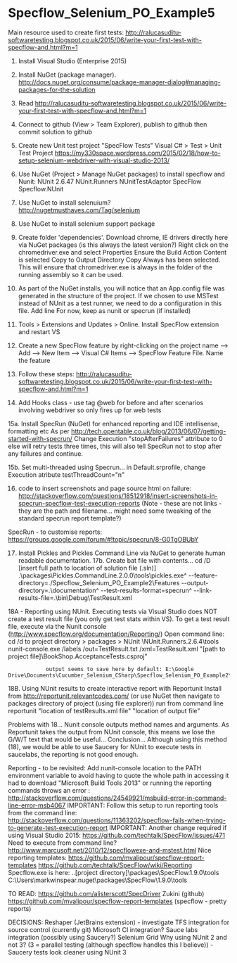# Specflow_Selenium_PO_Example5
Main resource used to create first tests: http://ralucasuditu-softwaretesting.blogspot.co.uk/2015/06/write-your-first-test-with-specflow-and.html?m=1

1. Install Visual Studio (Enterprise 2015)
2. Install NuGet (package manager). http://docs.nuget.org/consume/package-manager-dialog#managing-packages-for-the-solution

3. Read http://ralucasuditu-softwaretesting.blogspot.co.uk/2015/06/write-your-first-test-with-specflow-and.html?m=1
4. Connect to github (View > Team Explorer), publish to github then commit solution to github
5. Create new Unit test project "SpecFlow Tests" Visual C# > Test > Unit Test Project https://my330space.wordpress.com/2015/02/18/how-to-setup-selenium-webdriver-with-visual-studio-2013/
6. Use NuGet (Project > Manage NuGet packages) to install specflow and Nunit:
	NUnit 2.6.47
	NUnit.Runners 
	NUnitTestAdaptor
	SpecFlow
	Specflow.NUnit
7. Use NuGet to install selenuium? http://nugetmusthaves.com/Tag/selenium
8. Use NuGet to install selenium support package 
9. Create folder 'dependencies'.  Download chrome, IE drivers directly here via NuGet packages (is this always the latest version?)
   Right click on the chromedriver.exe and select Properties
    Ensure the Build Action Content is selected  Copy to Output Directory Copy Always has been selected. 
	This will ensure that chromedriver.exe is always in the folder of the running assembly so it can be used.

10. As part of the NuGet installs,  you will notice that an App.config file was generated in the structure of the project. 
    If we chosen to use MSTest instead of NUnit as a test runner, we need to do a configuration in this file.
	Add line  <unitTestProvider name="MsTest.2015" />
	For now, keep as nunit or specrun (if installed)

11. Tools > Extensions and Updates > Online.  Install SpecFlow extension and restart VS

12. Create a new SpecFlow feature by right-clicking on the project name --> Add --> New Item --> Visual C# Items --> SpecFlow Feature File. Name the feature

13. Follow these steps: http://ralucasuditu-softwaretesting.blogspot.co.uk/2015/06/write-your-first-test-with-specflow-and.html?m=1

14. Add Hooks class - use tag @web for before and after scenarios involving webdriver so only fires up for web tests

15a. Install SpecRun (NuGet) for enhanced reporting and IDE intellisense, formatting etc
    As per http://tech.opentable.co.uk/blog/2013/06/07/getting-started-with-specrun/
    Change Execution "stopAfterFailures" attribute to 0 else will retry tests three times, this 
	   will also tell SpecRun not to stop after any failures and continue.
	   
15b. Set multi-threaded using Specrun... 	in Default.srprofile, change Execution atribute testThreadCount="n"
	
16. code to insert screenshots and page source html on failure: http://stackoverflow.com/questions/18512918/insert-screenshots-in-specrun-specflow-test-execution-reports
   (Note - these are not links - they are the path and filename... might need some tweaking of the standard specrun report template?)

   SpecRun - to customise reports: https://groups.google.com/forum/#!topic/specrun/8-G0TgOBUbY

17. Install Pickles and Pickles Command Line via NuGet to generate human readable documentation.
17b. Create bat file with contents...
	cd /D [insert full path to location of solution file (.sln)]
	.\packages\Pickles.CommandLine.2.0.0\tools\pickles.exe^
	 --feature-directory=./Specflow_Selenium_PO_Example2\Features
	 --output-directory=.\documentation^
	 --test-results-format=specrun^
	 --link-results-file=.\bin\Debug\TestResult.xml
	 
18A - Reporting using NUnit. Executing tests via Visual Studio does NOT create a test result file (you only get test stats within VS).
	To get a test result file, execute via the Nunit console (http://www.specflow.org/documentation/Reporting/)
	Open command line:
				cd /d to project directory  > packages > NUnit \NUnit.Runners.2.6.4\tools
			    nunit-console.exe /labels /out=TestResult.txt /xml=TestResult.xml "[path to project file]\BookShop.AcceptanceTests.csproj"
	
				output seems to save here by default: E:\Google Drive\Documents\Cucumber_Selenium_CSharp\Specflow_Selenium_PO_Example2\packages\NUnit.Runners.2.6.4\tools

18B. Using NUnit results to create interactive report with Reportunit
	Install from http://reportunit.relevantcodes.com/ (or use NuGet then navigate to packages directory of project (using file explorer))
	run from command line
	reportunit "location of testResults.xml file" "location of output file"
	
Problems with 18... Nunit console outputs method names and arguments.  As 	Reportunit takes the output from NUnit console, 
 this means we lose the G/W/T text that would be useful... Conclusion... Although using this method (18), we would be able to use Saucery for NUnit 
 to execute tests in saucelabs, the reporting is not good enough.
  
	
	
	
Reporting - to be revisited:
Add nunit-console location to the PATH environment variable to avoid having to quote the whole path in accessing it
had to download "Microsoft Build Tools 2013" or running the reporting commands throws an error : http://stackoverflow.com/questions/24549921/msbuild-error-in-command-line-error-msb4067
IMPORTANT: Follow this setup to run reporting tools from the command line: http://stackoverflow.com/questions/11363202/specflow-fails-when-trying-to-generate-test-execution-report
IMPORTANT: Another change required if using Visual Studio 2015: https://github.com/techtalk/SpecFlow/issues/471
Need to execute from command line?  http://www.marcusoft.net/2010/12/specflowexe-and-mstest.html
Nice reporting templates: https://github.com/mvalipour/specflow-report-templates
https://github.com/techtalk/SpecFlow/wiki/Reporting
Specflow.exe is here: ..[project directory]\packages\SpecFlow.1.9.0\tools
C:\Users\markwinspear\.nuget\packages\SpecFlow\1.9.0\tools

TO READ:
https://github.com/alisterscott/SpecDriver
Zukini (github)
https://github.com/mvalipour/specflow-report-templates (specflow - pretty reports)

DECISIONS:
Reshaper (JetBrains extension) - investigate
TFS integration for source control (currently git)
Microsoft CI integration?
Sauce labs integration (possibly using Saucery?)
Selenium Grid
Why using NUnit 2 and not 3? (3 = parallel testing (although specflow handles this I believe)) - Saucery tests look cleaner using NUnit 3


